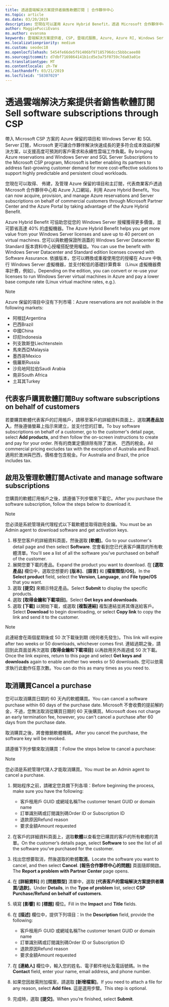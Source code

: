 ```yaml
---
title: 透過雲端解決方案提供者銷售軟體訂閱 | 合作夥伴中心
ms.topic: article
ms.date: 03/20/2019
description: 您現在可以運用 Azure Hybrid Benefit，透過 Microsoft 合作夥伴中心和 Azure 入口網站，代表商業客戶取得、佈建和管理 Azure 保留的執行個體和伺服器訂閱。
author: MaggiePucciEvans
ms.author: evansma
keywords: 雲端解決方案提供者, CSP, 雲端式服務, Azure, Azure RI, Windows Server, SQL Server, 軟體訂閱
ms.localizationpriority: medium
ms.custom: seodec18
ms.openlocfilehash: 5454fe66de5f91406bf97185796dcc5bbbcaee08
ms.sourcegitcommit: d7dbf7169864141b1cd5e3a75f0759c7da03a01e
ms.translationtype: MT
ms.contentlocale: zh-TW
ms.lasthandoff: 03/21/2019
ms.locfileid: "58307029"
---
```

# <a name="sell-software-subscriptions-through-csp"></a><span data-ttu-id="0ac42-104">透過雲端解決方案提供者銷售軟體訂閱</span><span class="sxs-lookup"><span data-stu-id="0ac42-104">Sell software subscriptions through CSP</span></span>

<span data-ttu-id="0ac42-105">帶入 Microsoft CSP 方案的 Azure 保留的項目和 Windows Server 和 SQL Server 訂閱，Microsoft 更可讓合作夥伴解決快速成長的更多符合成本效益的解決方案，以支援高度可預測的客戶需求和永續性雲端工作負載。</span><span class="sxs-lookup"><span data-stu-id="0ac42-105">By bringing Azure reservations and Windows Server and SQL Server Subscriptions to the Microsoft CSP program, Microsoft is better enabling its partners to address fast-growing customer demand for more cost-effective solutions to support highly predictable and persistent cloud workloads.</span></span> 

<span data-ttu-id="0ac42-106">您現在可以取得、 佈建，及管理 Azure 保留的項目和主訂閱，代表商業客戶透過 Microsoft 合作夥伴中心和 Azure 入口網站，利用 Azure Hybrid Benefit。</span><span class="sxs-lookup"><span data-stu-id="0ac42-106">You can now acquire, provision, and manage Azure reservations and Server subscriptions on behalf of commercial customers through Microsoft Partner Center and the Azure Portal by taking advantage of the Azure Hybrid Benefit.</span></span> 

<span data-ttu-id="0ac42-107">Azure Hybrid Benefit 可協助您從您的 Windows Server 授權獲得更多價值，並可節省高達 40% 的虛擬機器。</span><span class="sxs-lookup"><span data-stu-id="0ac42-107">The Azure Hybrid Benefit helps you get more value from your Windows Server licenses and save up to 40 percent on virtual machines.</span></span> <span data-ttu-id="0ac42-108">您可以與軟體保證所涵蓋的 Windows Server Datacenter 和 Standard 版本資料中心授權搭配使用權益。</span><span class="sxs-lookup"><span data-stu-id="0ac42-108">You can use the benefit with Windows Server Datacenter and Standard edition licenses covered with Software Assurance.</span></span> <span data-ttu-id="0ac42-109">依據版本，您可以轉換或重複使用您的授權在 Azure 中執行 Windows Server 虛擬機器，並支付較低的基礎計算費率 （Linux 虛擬機器費率計費，例如）。</span><span class="sxs-lookup"><span data-stu-id="0ac42-109">Depending on the edition, you can convert or re-use your licenses to run Windows Server virtual machines in Azure and pay a lower base compute rate (Linux virtual machine rates, e.g.).</span></span>

> [!NOTE]  
> <span data-ttu-id="0ac42-110">Azure 保留的項目中沒有下列市場：</span><span class="sxs-lookup"><span data-stu-id="0ac42-110">Azure reservations are not available in the following markets:</span></span>  
> * <span data-ttu-id="0ac42-111">阿根廷</span><span class="sxs-lookup"><span data-stu-id="0ac42-111">Argentina</span></span>
> * <span data-ttu-id="0ac42-112">巴西</span><span class="sxs-lookup"><span data-stu-id="0ac42-112">Brazil</span></span>
> * <span data-ttu-id="0ac42-113">中國</span><span class="sxs-lookup"><span data-stu-id="0ac42-113">China</span></span>
> * <span data-ttu-id="0ac42-114">印尼</span><span class="sxs-lookup"><span data-stu-id="0ac42-114">Indonesia</span></span>
> * <span data-ttu-id="0ac42-115">列支敦斯登</span><span class="sxs-lookup"><span data-stu-id="0ac42-115">Liechtenstein</span></span>
> * <span data-ttu-id="0ac42-116">馬來西亞</span><span class="sxs-lookup"><span data-stu-id="0ac42-116">Malaysia</span></span>
> * <span data-ttu-id="0ac42-117">墨西哥</span><span class="sxs-lookup"><span data-stu-id="0ac42-117">Mexico</span></span>
> * <span data-ttu-id="0ac42-118">俄羅斯</span><span class="sxs-lookup"><span data-stu-id="0ac42-118">Russia</span></span>
> * <span data-ttu-id="0ac42-119">沙烏地阿拉伯</span><span class="sxs-lookup"><span data-stu-id="0ac42-119">Saudi Arabia</span></span>
> * <span data-ttu-id="0ac42-120">南非</span><span class="sxs-lookup"><span data-stu-id="0ac42-120">South Africa</span></span>
> * <span data-ttu-id="0ac42-121">土耳其</span><span class="sxs-lookup"><span data-stu-id="0ac42-121">Turkey</span></span>

<!--March 20, 2019 - this list of countries was correct as of today. Maggie last updated the list according to FAREAST\v-pubobb in bug 20907186.
-->

## <a name="buy-software-subscriptions-on-behalf-of-customers"></a><span data-ttu-id="0ac42-122">代表客戶購買軟體訂閱</span><span class="sxs-lookup"><span data-stu-id="0ac42-122">Buy software subscriptions on behalf of customers</span></span>

<span data-ttu-id="0ac42-123">若要購買軟體代表客戶的訂用帳戶，請移至客戶的詳細資料頁面上，選取**將產品加入**，然後遵循螢幕上指示來建立，並支付您的訂單。</span><span class="sxs-lookup"><span data-stu-id="0ac42-123">To buy software subscriptions on behalf of a customer, go to the customer's detail page, select **Add products**, and then follow the on-screen instructions to create and pay for your order.</span></span> <span data-ttu-id="0ac42-124">所有的商業定價排除有除了澳洲、 巴西的稅金。</span><span class="sxs-lookup"><span data-stu-id="0ac42-124">All commercial pricing excludes tax with the exception of Australia and Brazil.</span></span> <span data-ttu-id="0ac42-125">適用於澳洲與巴西，價格會包含稅金。</span><span class="sxs-lookup"><span data-stu-id="0ac42-125">For Australia and Brazil, the price includes tax.</span></span>

## <a name="activate-and-manage-software-subscriptions"></a><span data-ttu-id="0ac42-126">啟用及管理軟體訂閱</span><span class="sxs-lookup"><span data-stu-id="0ac42-126">Activate and manage software subscriptions</span></span>

<span data-ttu-id="0ac42-127">您購買的軟體訂用帳戶之後，請遵循下列步驟來下載它。</span><span class="sxs-lookup"><span data-stu-id="0ac42-127">After you purchase the software subscription, follow the steps below to download it.</span></span>

>[!NOTE]
><span data-ttu-id="0ac42-128">您必須是系統管理員代理程式以下載軟體並取得啟用金鑰。</span><span class="sxs-lookup"><span data-stu-id="0ac42-128">You must be an Admin agent to download software and get activation keys.</span></span>

1. <span data-ttu-id="0ac42-129">移至您客戶的詳細資料頁面，然後選取 **\[軟體\]**。</span><span class="sxs-lookup"><span data-stu-id="0ac42-129">Go to your customer's detail page and then select **Software**.</span></span> <span data-ttu-id="0ac42-130">您會看到您已代表客戶購買的所有軟體清單。</span><span class="sxs-lookup"><span data-stu-id="0ac42-130">You’ll see a list of all the software you’ve purchased on behalf of the customer.</span></span> 
2.  <span data-ttu-id="0ac42-131">展開您要下載的產品。</span><span class="sxs-lookup"><span data-stu-id="0ac42-131">Expand the product you want to download.</span></span> <span data-ttu-id="0ac42-132">在 **\[選取產品\]** 欄位中，選取您想要的 **\[版本\]**、**\[語言\]** 和 **\[檔案類型/OS\]**。</span><span class="sxs-lookup"><span data-stu-id="0ac42-132">In the **Select product** field, select the **Version**, **Language**, and **File type/OS** that you want.</span></span> 
3.  <span data-ttu-id="0ac42-133">選取 **\[提交\]** 來顯示特定產品。</span><span class="sxs-lookup"><span data-stu-id="0ac42-133">Select **Submit** to display the specific products.</span></span> 
4.  <span data-ttu-id="0ac42-134">選取 **\[取得金鑰和下載項目\]**。</span><span class="sxs-lookup"><span data-stu-id="0ac42-134">Select **Get keys and downloads**.</span></span> 
5.  <span data-ttu-id="0ac42-135">選取 **\[下載\]** 以開始下載，或選取 **\[複製連結\]** 複製連結並將其傳送給客戶。</span><span class="sxs-lookup"><span data-stu-id="0ac42-135">Select **Download** to begin downloading, or select **Copy link** to copy the link and send it to the customer.</span></span> 

>[!NOTE]
><span data-ttu-id="0ac42-136">此連結會在兩個星期後或 50 次下載後到期 (視何者先發生)。</span><span class="sxs-lookup"><span data-stu-id="0ac42-136">This link will expire after two weeks or 50 downloads, whichever comes first.</span></span> <span data-ttu-id="0ac42-137">連結過期之後，請回到此頁面並再次選取 **\[取得金鑰和下載項目\]** 以再啟用另外兩週或 50 次下載。</span><span class="sxs-lookup"><span data-stu-id="0ac42-137">Once the link expires, return to this page and select **Get keys and downloads** again to enable another two weeks or 50 downloads.</span></span> <span data-ttu-id="0ac42-138">您可以依需求執行此動作任意次數。</span><span class="sxs-lookup"><span data-stu-id="0ac42-138">You can do this as many times as you need to.</span></span> 

## <a name="cancel-a-purchase"></a><span data-ttu-id="0ac42-139">取消購買</span><span class="sxs-lookup"><span data-stu-id="0ac42-139">Cancel a purchase</span></span>

<span data-ttu-id="0ac42-140">您可以取消購買日期的 60 天內的軟體購買。</span><span class="sxs-lookup"><span data-stu-id="0ac42-140">You can cancel a software purchase within 60 days of the purchase date.</span></span> <span data-ttu-id="0ac42-141">Microsoft 不會收費的提前解約金，不過，您無法取消從購買日期的 60 天後購買。</span><span class="sxs-lookup"><span data-stu-id="0ac42-141">Microsoft does not charge an early termination fee, however, you can't cancel a purchase after 60 days from the purchase date.</span></span>

<span data-ttu-id="0ac42-142">取消購買之後，將會撤銷軟體機碼。</span><span class="sxs-lookup"><span data-stu-id="0ac42-142">After you cancel the purchase, the software key will be revoked.</span></span> 

<span data-ttu-id="0ac42-143">請遵循下列步驟來取消購買：</span><span class="sxs-lookup"><span data-stu-id="0ac42-143">Follow the steps below to cancel a purchase:</span></span>

>[!NOTE]
><span data-ttu-id="0ac42-144">您必須是系統管理代理人才能取消購買。</span><span class="sxs-lookup"><span data-stu-id="0ac42-144">You must be an Admin agent to cancel a purchase.</span></span> 

1.  <span data-ttu-id="0ac42-145">開始程序之前，請確定您具備下列各項：</span><span class="sxs-lookup"><span data-stu-id="0ac42-145">Before beginning the process, make sure you have the following:</span></span>
    -   <span data-ttu-id="0ac42-146">客戶租用戶 GUID 或網域名稱</span><span class="sxs-lookup"><span data-stu-id="0ac42-146">The customer tenant GUID or domain name</span></span>
    -   <span data-ttu-id="0ac42-147">訂單識別碼或訂閱識別碼</span><span class="sxs-lookup"><span data-stu-id="0ac42-147">Order ID or Subscription ID</span></span>
    -   <span data-ttu-id="0ac42-148">退款原因</span><span class="sxs-lookup"><span data-stu-id="0ac42-148">Refund reason</span></span>
    -   <span data-ttu-id="0ac42-149">要求金額</span><span class="sxs-lookup"><span data-stu-id="0ac42-149">Amount requested</span></span>

2.  <span data-ttu-id="0ac42-150">在客戶的詳細資料頁面上，選取**軟體**以查看您已購買的客戶的所有軟體的清單。</span><span class="sxs-lookup"><span data-stu-id="0ac42-150">On the customer’s details page, select **Software** to see the list of all the software you’ve purchased for the customer.</span></span> 

3.  <span data-ttu-id="0ac42-151">找出您想要取消，然後選取的軟體**取消**。</span><span class="sxs-lookup"><span data-stu-id="0ac42-151">Locate the software you want to cancel, and then select **Cancel**.</span></span> <span data-ttu-id="0ac42-152">**\[報告合作夥伴中心的問題\]** 頁面隨即開啟。</span><span class="sxs-lookup"><span data-stu-id="0ac42-152">The **Report a problem with Partner Center** page opens.</span></span> 

4.  <span data-ttu-id="0ac42-153">在 **\[詳細資料\]** 的 **\[問題類型\]** 清單中，選取 **\[代表客戶的雲端解決方案提供者購買/退款\]**。</span><span class="sxs-lookup"><span data-stu-id="0ac42-153">Under **Details**, in the **Type of problem** list, select **CSP Purchase/Refund on behalf of customers**.</span></span>

5.  <span data-ttu-id="0ac42-154">填寫 **\[影響\]** 和 **\[標題\]** 欄位。</span><span class="sxs-lookup"><span data-stu-id="0ac42-154">Fill in the **Impact** and **Title** fields.</span></span> 

6.  <span data-ttu-id="0ac42-155">在 **\[描述\]** 欄位中，提供下列項目：</span><span class="sxs-lookup"><span data-stu-id="0ac42-155">In the **Description** field, provide the following:</span></span> 
    -   <span data-ttu-id="0ac42-156">客戶租用戶 GUID 或網域名稱</span><span class="sxs-lookup"><span data-stu-id="0ac42-156">The customer tenant GUID or domain name</span></span>
    -   <span data-ttu-id="0ac42-157">訂單識別碼或訂閱識別碼</span><span class="sxs-lookup"><span data-stu-id="0ac42-157">Order ID or Subscription ID</span></span>
    -   <span data-ttu-id="0ac42-158">退款原因</span><span class="sxs-lookup"><span data-stu-id="0ac42-158">Refund reason</span></span>
    -   <span data-ttu-id="0ac42-159">要求金額</span><span class="sxs-lookup"><span data-stu-id="0ac42-159">Amount requested</span></span>

7.  <span data-ttu-id="0ac42-160">在 **\[連絡人\]** 欄位中，輸入您的姓名、電子郵件地址及電話號碼。</span><span class="sxs-lookup"><span data-stu-id="0ac42-160">In the **Contact** field, enter your name, email address, and phone number.</span></span> 

8.  <span data-ttu-id="0ac42-161">如果您因故需附加檔案，請選取 **\[新增檔案\]**。</span><span class="sxs-lookup"><span data-stu-id="0ac42-161">If you need to attach a file for any reason, select **Add files**.</span></span> <span data-ttu-id="0ac42-162">這是選用步驟。</span><span class="sxs-lookup"><span data-stu-id="0ac42-162">This step is optional.</span></span> 

9.  <span data-ttu-id="0ac42-163">完成時，選取 **\[提交\]**。</span><span class="sxs-lookup"><span data-stu-id="0ac42-163">When you’re finished, select **Submit**.</span></span>
